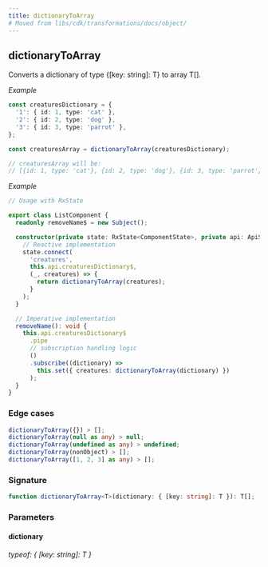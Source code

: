 ```yaml
---
title: dictionaryToArray
# Moved from libs/cdk/transformations/docs/object/
---
```


## dictionaryToArray

Converts a dictionary of type {[key: string]: T} to array T[].

_Example_

```typescript
const creaturesDictionary = {
  '1': { id: 1, type: 'cat' },
  '2': { id: 2, type: 'dog' },
  '3': { id: 3, type: 'parrot' },
};

const creaturesArray = dictionaryToArray(creaturesDictionary);

// creaturesArray will be:
// [{id: 1, type: 'cat'}, {id: 2, type: 'dog'}, {id: 3, type: 'parrot'}];
```

_Example_

```typescript
// Usage with RxState

export class ListComponent {
  readonly removeName$ = new Subject();

  constructor(private state: RxState<ComponentState>, private api: ApiService) {
    // Reactive implementation
    state.connect(
      'creatures',
      this.api.creaturesDictionary$,
      (_, creatures) => {
        return dictionaryToArray(creatures);
      }
    );
  }

  // Imperative implementation
  removeName(): void {
    this.api.creaturesDictionary$
      .pipe
      // subscription handling logic
      ()
      .subscribe((dictionary) =>
        this.set({ creatures: dictionaryToArray(dictionary) })
      );
  }
}
```

### Edge cases

```typescript
dictionaryToArray({}) > [];
dictionaryToArray(null as any) > null;
dictionaryToArray(undefined as any) > undefined;
dictionaryToArray(nonObject) > [];
dictionaryToArray([1, 2, 3] as any) > [];
```

### Signature

```typescript
function dictionaryToArray<T>(dictionary: { [key: string]: T }): T[];
```

### Parameters

#### dictionary

###### typeof: { [key: string]: T }
